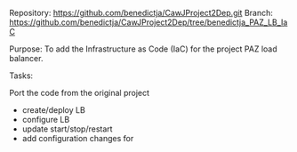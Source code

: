 Repository: https://github.com/benedictja/CawJProject2Dep.git
Branch: https://github.com/benedictja/CawJProject2Dep/tree/benedictja_PAZ_LB_IaC

Purpose: To add the Infrastructure as Code (IaC) for the project PAZ load balancer.

Tasks:


Port the code from the original project
- create/deploy LB
- configure LB
- update start/stop/restart
- add configuration changes for 
